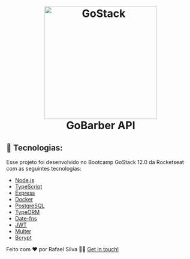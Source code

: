 <h1 align="center">
    <img alt="GoStack" src="https://ik.imagekit.io/wxjs8ddgsv/node-typescript_hJ48hEn4i.jpeg" width="300" />
    <br />
    GoBarber API
</h1>

## 🚀 Tecnologias:

Esse projeto foi desenvolvido no Bootcamp GoStack 12.0 da Rocketseat com as seguintes tecnologias:

- [Node.js](https://nodejs.org/)
- [TypeScript](https://www.typescriptlang.org/)
- [Express](https://expressjs.com/)
- [Docker](https://www.docker.com/)
- [PostgreSQL](https://www.postgresql.org/)
- [TypeORM](https://typeorm.io/)
- [Date-fns](https://date-fns.org/)
- [JWT](https://jwt.io/)
- [Multer](https://github.com/expressjs/multer)
- [Bcrypt](https://www.npmjs.com/package/bcrypt)

Feito com ❤️ por Rafael Silva 👋🏻 [Get in touch!](https://github.com/therafaelsilva)
